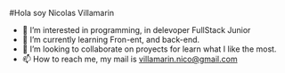 #Hola soy Nicolas Villamarin
- 👀 I’m interested in programming, in delevoper FullStack Junior
- 🌱 I’m currently learning Fron-ent, and back-end.
- 💞️ I’m looking to collaborate on proyects for learn what I like the most.
- 📫 How to reach me, my mail is villamarin.nico@gmail.com  

<!---
NicoVillamarin/NicoVillamarin is a ✨ special ✨ repository because its `README.md` (this file) appears on your GitHub profile.
You can click the Preview link to take a look at your changes.
--->

